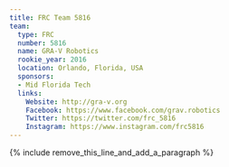 ```yaml
---
title: FRC Team 5816
team:
  type: FRC
  number: 5816
  name: GRA-V Robotics
  rookie_year: 2016
  location: Orlando, Florida, USA
  sponsors:
  - Mid Florida Tech
  links:
    Website: http://gra-v.org
    Facebook: https://www.facebook.com/grav.robotics
    Twitter: https://twitter.com/frc_5816
    Instagram: https://www.instagram.com/frc5816
---
```


{% include remove_this_line_and_add_a_paragraph %}